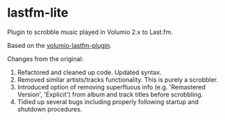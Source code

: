 # lastfm-lite
Plugin to scrobble music played in Volumio 2.x to Last.fm.

Based on the [volumio-lastfm-plugin](https://github.com/Saiyato/volumio-lastfm-plugin).

Changes from the original:
1. Refactored and cleaned up code. Updated syntax.
2. Removed similar artists/tracks functionality. This is purely a scrobbler.
3. Introduced option of removing superfluous info (e.g. 'Remastered Version', 'Explicit') from album and track titles before scrobbling.
4. Tidied up several bugs including properly following startup and shutdown procedures.